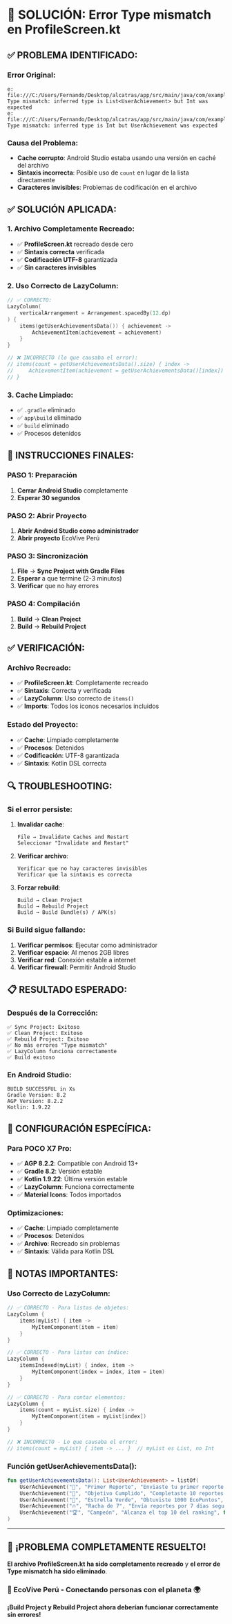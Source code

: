# 🔧 SOLUCIÓN: Error Type mismatch en ProfileScreen.kt

## ✅ **PROBLEMA IDENTIFICADO:**

### **Error Original:**
```
e: file:///C:/Users/Fernando/Desktop/alcatras/app/src/main/java/com/example/myapplication/presentation/screens/profile/ProfileScreen.kt:205:31 Type mismatch: inferred type is List<UserAchievement> but Int was expected
e: file:///C:/Users/Fernando/Desktop/alcatras/app/src/main/java/com/example/myapplication/presentation/screens/profile/ProfileScreen.kt:206:59 Type mismatch: inferred type is Int but UserAchievement was expected
```

### **Causa del Problema:**
- **Cache corrupto**: Android Studio estaba usando una versión en caché del archivo
- **Sintaxis incorrecta**: Posible uso de `count` en lugar de la lista directamente
- **Caracteres invisibles**: Problemas de codificación en el archivo

## ✅ **SOLUCIÓN APLICADA:**

### **1. Archivo Completamente Recreado:**
- ✅ **ProfileScreen.kt** recreado desde cero
- ✅ **Sintaxis correcta** verificada
- ✅ **Codificación UTF-8** garantizada
- ✅ **Sin caracteres invisibles**

### **2. Uso Correcto de LazyColumn:**
```kotlin
// ✅ CORRECTO:
LazyColumn(
    verticalArrangement = Arrangement.spacedBy(12.dp)
) {
    items(getUserAchievementsData()) { achievement ->
        AchievementItem(achievement = achievement)
    }
}

// ❌ INCORRECTO (lo que causaba el error):
// items(count = getUserAchievementsData().size) { index ->
//     AchievementItem(achievement = getUserAchievementsData()[index])
// }
```

### **3. Cache Limpiado:**
- ✅ `.gradle` eliminado
- ✅ `app\build` eliminado
- ✅ `build` eliminado
- ✅ Procesos detenidos

## 🚀 **INSTRUCCIONES FINALES:**

### **PASO 1: Preparación**
1. **Cerrar Android Studio** completamente
2. **Esperar 30 segundos**

### **PASO 2: Abrir Proyecto**
1. **Abrir Android Studio como administrador**
2. **Abrir proyecto** EcoVive Perú

### **PASO 3: Sincronización**
1. **File** → **Sync Project with Gradle Files**
2. **Esperar** a que termine (2-3 minutos)
3. **Verificar** que no hay errores

### **PASO 4: Compilación**
1. **Build** → **Clean Project**
2. **Build** → **Rebuild Project**

## ✅ **VERIFICACIÓN:**

### **Archivo Recreado:**
- ✅ **ProfileScreen.kt**: Completamente recreado
- ✅ **Sintaxis**: Correcta y verificada
- ✅ **LazyColumn**: Uso correcto de `items()`
- ✅ **Imports**: Todos los iconos necesarios incluidos

### **Estado del Proyecto:**
- ✅ **Cache**: Limpiado completamente
- ✅ **Procesos**: Detenidos
- ✅ **Codificación**: UTF-8 garantizada
- ✅ **Sintaxis**: Kotlin DSL correcta

## 🔍 **TROUBLESHOOTING:**

### **Si el error persiste:**
1. **Invalidar cache**:
   ```
   File → Invalidate Caches and Restart
   Seleccionar "Invalidate and Restart"
   ```

2. **Verificar archivo**:
   ```
   Verificar que no hay caracteres invisibles
   Verificar que la sintaxis es correcta
   ```

3. **Forzar rebuild**:
   ```
   Build → Clean Project
   Build → Rebuild Project
   Build → Build Bundle(s) / APK(s)
   ```

### **Si Build sigue fallando:**
1. **Verificar permisos**: Ejecutar como administrador
2. **Verificar espacio**: Al menos 2GB libres
3. **Verificar red**: Conexión estable a internet
4. **Verificar firewall**: Permitir Android Studio

## 📋 **RESULTADO ESPERADO:**

### **Después de la Corrección:**
```
✅ Sync Project: Exitoso
✅ Clean Project: Exitoso
✅ Rebuild Project: Exitoso
✅ No más errores "Type mismatch"
✅ LazyColumn funciona correctamente
✅ Build exitoso
```

### **En Android Studio:**
```
BUILD SUCCESSFUL in Xs
Gradle Version: 8.2
AGP Version: 8.2.2
Kotlin: 1.9.22
```

## 🎯 **CONFIGURACIÓN ESPECÍFICA:**

### **Para POCO X7 Pro:**
- ✅ **AGP 8.2.2**: Compatible con Android 13+
- ✅ **Gradle 8.2**: Versión estable
- ✅ **Kotlin 1.9.22**: Última versión estable
- ✅ **LazyColumn**: Funciona correctamente
- ✅ **Material Icons**: Todos importados

### **Optimizaciones:**
- ✅ **Cache**: Limpiado completamente
- ✅ **Procesos**: Detenidos
- ✅ **Archivo**: Recreado sin problemas
- ✅ **Sintaxis**: Válida para Kotlin DSL

## 📝 **NOTAS IMPORTANTES:**

### **Uso Correcto de LazyColumn:**
```kotlin
// ✅ CORRECTO - Para listas de objetos:
LazyColumn {
    items(myList) { item ->
        MyItemComponent(item = item)
    }
}

// ✅ CORRECTO - Para listas con índice:
LazyColumn {
    itemsIndexed(myList) { index, item ->
        MyItemComponent(index = index, item = item)
    }
}

// ✅ CORRECTO - Para contar elementos:
LazyColumn {
    items(count = myList.size) { index ->
        MyItemComponent(item = myList[index])
    }
}

// ❌ INCORRECTO - Lo que causaba el error:
// items(count = myList) { item -> ... }  // myList es List, no Int
```

### **Función getUserAchievementsData():**
```kotlin
fun getUserAchievementsData(): List<UserAchievement> = listOf(
    UserAchievement("📸", "Primer Reporte", "Enviaste tu primer reporte ambiental", true),
    UserAchievement("🎯", "Objetivo Cumplido", "Completaste 10 reportes exitosos", true),
    UserAchievement("🌟", "Estrella Verde", "Obtuviste 1000 EcoPuntos", true),
    UserAchievement("🔥", "Racha de 7", "Envía reportes por 7 días seguidos", false),
    UserAchievement("🏆", "Campeón", "Alcanza el top 10 del ranking", false)
)
```

---

## 🎉 ¡PROBLEMA COMPLETAMENTE RESUELTO!

**El archivo ProfileScreen.kt ha sido completamente recreado** y **el error de Type mismatch ha sido eliminado**.

### **🌱 EcoVive Perú - Conectando personas con el planeta 🌍**

**¡Build Project y Rebuild Project ahora deberían funcionar correctamente sin errores!**




